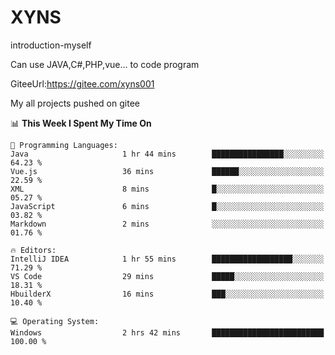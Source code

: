 # XYNS
introduction-myself

Can use JAVA,C#,PHP,vue... to code program

GiteeUrl:https://gitee.com/xyns001

My all projects pushed on gitee

<!--START_SECTION:waka-->
📊 **This Week I Spent My Time On** 

```text
💬 Programming Languages: 
Java                     1 hr 44 mins        ████████████████░░░░░░░░░   64.23 % 
Vue.js                   36 mins             ██████░░░░░░░░░░░░░░░░░░░   22.59 % 
XML                      8 mins              █░░░░░░░░░░░░░░░░░░░░░░░░   05.27 % 
JavaScript               6 mins              █░░░░░░░░░░░░░░░░░░░░░░░░   03.82 % 
Markdown                 2 mins              ░░░░░░░░░░░░░░░░░░░░░░░░░   01.76 % 

🔥 Editors: 
IntelliJ IDEA            1 hr 55 mins        ██████████████████░░░░░░░   71.29 % 
VS Code                  29 mins             █████░░░░░░░░░░░░░░░░░░░░   18.31 % 
HbuilderX                16 mins             ███░░░░░░░░░░░░░░░░░░░░░░   10.40 % 

💻 Operating System: 
Windows                  2 hrs 42 mins       █████████████████████████   100.00 % 
```


<!--END_SECTION:waka-->
